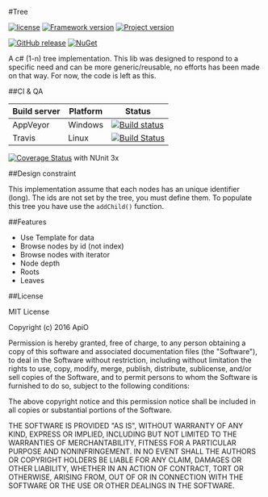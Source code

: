 #Tree

[![license](https://img.shields.io/github/license/mashape/apistatus.svg?maxAge=2592000)](https://github.com/ApiO/Tree/blob/master/LICENSE) [![Framework version](https://img.shields.io/badge/.Net-4.5-green.svg?maxAge=2592000)]() [![Project version](https://img.shields.io/badge/VS-2015-brightgreen.svg?maxAge=2592000)]()

[![GitHub release](https://img.shields.io/github/release/ApiO/Tree.svg?maxAge=2592000)]() [![NuGet](https://img.shields.io/nuget/v/Tree.svg)](https://www.nuget.org/packages/Tree)

A c# (1-n) tree implementation.
This lib was designed to respond to a specific need and can be more generic/reusable, no efforts has been made on that way. For now, the code is left as this.


##CI & QA

| Build server                | Platform     | Status                                                                                                                    |
|-----------------------------|--------------|---------------------------------------------------------------------------------------------------------------------------|
| AppVeyor                    | Windows      | [![Build status](https://ci.appveyor.com/api/projects/status/o1veopcf7g5syuy2/branch/master?svg=true)](https://ci.appveyor.com/project/ApiO/tree/branch/master)      |
| Travis                      | Linux | [![Build Status](https://travis-ci.org/ApiO/Tree.svg?branch=master)](https://travis-ci.org/ApiO/Tree) |

[![Coverage Status](https://coveralls.io/repos/github/ApiO/Tree/badge.svg?branch=master)](https://coveralls.io/github/ApiO/Tree?branch=master) with NUnit 3x

##Design constraint

This implementation assume that each nodes has an unique identifier (long). The ids are not set by the tree, you must define them.
To populate this tree you have use the `addChild()` function.


##Features

- Use Template for data
- Browse nodes by id (not index)
- Browse nodes with iterator
- Node depth
- Roots
- Leaves


##License

MIT License

Copyright (c) 2016 ApiO

Permission is hereby granted, free of charge, to any person obtaining a copy
of this software and associated documentation files (the "Software"), to deal
in the Software without restriction, including without limitation the rights
to use, copy, modify, merge, publish, distribute, sublicense, and/or sell
copies of the Software, and to permit persons to whom the Software is
furnished to do so, subject to the following conditions:

The above copyright notice and this permission notice shall be included in all
copies or substantial portions of the Software.

THE SOFTWARE IS PROVIDED "AS IS", WITHOUT WARRANTY OF ANY KIND, EXPRESS OR
IMPLIED, INCLUDING BUT NOT LIMITED TO THE WARRANTIES OF MERCHANTABILITY,
FITNESS FOR A PARTICULAR PURPOSE AND NONINFRINGEMENT. IN NO EVENT SHALL THE
AUTHORS OR COPYRIGHT HOLDERS BE LIABLE FOR ANY CLAIM, DAMAGES OR OTHER
LIABILITY, WHETHER IN AN ACTION OF CONTRACT, TORT OR OTHERWISE, ARISING FROM,
OUT OF OR IN CONNECTION WITH THE SOFTWARE OR THE USE OR OTHER DEALINGS IN THE
SOFTWARE.
